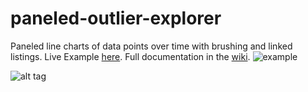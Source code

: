 # paneled-outlier-explorer
Paneled line charts of data points over time with brushing and linked listings. Live Example [here](https://rhoinc.github.io/viz-library/examples/0019-paneled-outlier-explorer/). Full documentation in the [wiki](https://github.com/RhoInc/paneled-outlier-explorer/wiki).
![example](https://user-images.githubusercontent.com/5428548/29187466-de7f4202-7ddd-11e7-8c32-8116427533b7.png)


![alt tag](https://im2.ezgif.com/tmp/ezgif-2-f4346a6b2f.gif)
